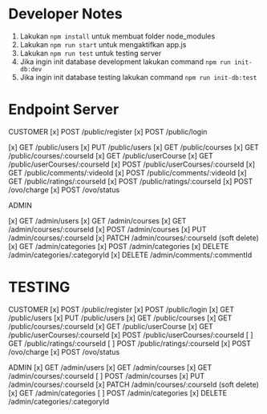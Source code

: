 # Developer Notes

1. Lakukan `npm install` untuk membuat folder node_modules
2. Lakukan `npm run start` untuk mengaktifkan app.js
3. Lakukan `npm run test` untuk testing server
4. Jika ingin init database development lakukan command `npm run init-db:dev`
5. Jika ingin init database testing lakukan command `npm run init-db:test`

# Endpoint Server

CUSTOMER
[x] POST /public/register
[x] POST /public/login

[x] GET /public/users
[x] PUT /public/users
[x] GET /public/courses
[x] GET /public/courses/:courseId
[x] GET /public/userCourse
[x] GET /public/userCourses/:courseId
[x] POST /public/userCourses/:courseId
[x] GET /public/comments/:videoId
[x] POST /public/comments/:videoId
[x] GET /public/ratings/:courseId
[x] POST /public/ratings/:courseId
[x] POST /ovo/charge
[x] POST /ovo/status

ADMIN

[x] GET /admin/users
[x] GET /admin/courses
[x] GET /admin/courses/:courseId
[x] POST /admin/courses
[x] PUT /admin/courses/:courseId
[x] PATCH /admin/courses/:courseId (soft delete)
[x] GET /admin/categories
[x] POST /admin/categories
[x] DELETE /admin/categories/:categoryId
[x] DELETE /admin/comments/:commentId

# TESTING

CUSTOMER
[x] POST /public/register
[x] POST /public/login
[x] GET /public/users
[x] PUT /public/users
[x] GET /public/courses
[x] GET /public/courses/:courseId
[x] GET /public/userCourse
[x] GET /public/userCourses/:courseId
[x] POST /public/userCourses/:courseId
[ ] GET /public/ratings/:courseId
[ ] POST /public/ratings/:courseId
[x] POST /ovo/charge
[x] POST /ovo/status

ADMIN
[x] GET /admin/users
[x] GET /admin/courses
[x] GET /admin/courses/:courseId
[ ] POST /admin/courses
[x] PUT /admin/courses/:courseId
[x] PATCH /admin/courses/:courseId (soft delete)
[x] GET /admin/categories
[ ] POST /admin/categories
[x] DELETE /admin/categories/:categoryId
